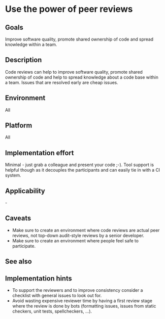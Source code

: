 # Use the power of peer reviews

## Goals

Improve software quality, promote shared ownership of code and spread knowledge within a team.

## Description

Code reviews can help to improve software quality, promote shared ownership of code and help to spread knowledge about a code base within a team. Issues that are resolved early are cheap issues.

## Environment

All

## Platform

All

## Implementation effort

Minimal - just grab a colleague and present your code ;-). Tool support is helpful though as it decouples the participants and can easily tie in with a CI system.

## Applicability

\-

## Caveats

- Make sure to create an environment where code reviews are actual peer reviews, not top-down audit-style reviews by a senior developer.
- Make sure to create an environment where people feel safe to participate.

## See also

## Implementation hints

- To support the reviewers and to improve consistency consider a checklist with general issues to look out for.
- Avoid wasting expensive reviewer time by having a first review stage where the review is done by bots (formatting issues, issues from static checkers, unit tests, spellcheckers, ...).
